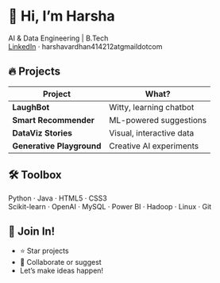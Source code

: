 # 👋 Hi, I’m Harsha

AI & Data Engineering | B.Tech  
[LinkedIn](https://www.linkedin.com/in/harshavardhan-reddy-n-268176285/) · harshavardhan414212atgmaildotcom

## 🔥 Projects

| Project                | What?                         |
|------------------------|------------------------------|
| **LaughBot**           | Witty, learning chatbot       |
| **Smart Recommender**  | ML-powered suggestions        |
| **DataViz Stories**    | Visual, interactive data      |
| **Generative Playground** | Creative AI experiments   |

## 🛠️ Toolbox
Python · Java · HTML5 · CSS3  
Scikit-learn · OpenAI · MySQL · Power BI · Hadoop · Linux · Git

## 🌟 Join In!
- ⭐ Star projects
- 💬 Collaborate or suggest
-  Let’s make ideas happen!
